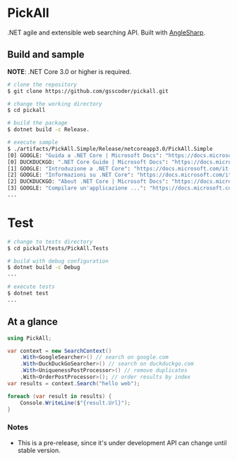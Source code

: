 # PickAll

.NET agile and extensible web searching API. Built with [AngleSharp](https://github.com/AngleSharp/AngleSharp).

## Build and sample
**NOTE**: .NET Core 3.0 or higher is required.
```sh
# clone the repository
$ git clone https://github.com/gsscoder/pickall.git

# change the working directory
$ cd pickall

# build the package
$ dotnet build -c Release.

# execute sample
$ ./artifacts/PickAll.Simple/Release/netcoreapp3.0/PickAll.Simple
[0] GOOGLE: "Guida a .NET Core | Microsoft Docs": "https://docs.microsoft.com/it-it/dotnet/core/"
[0] DUCKDUCKGO: ".NET Core Guide | Microsoft Docs": "https://docs.microsoft.com/en-us/dotnet/core/"
[1] GOOGLE: "Introduzione a .NET Core": "https://docs.microsoft.com/it-it/dotnet/core/get-started"
[2] GOOGLE: "Informazioni su .NET Core": "https://docs.microsoft.com/it-it/dotnet/core/about"
[2] DUCKDUCKGO: "About .NET Core | Microsoft Docs": "https://docs.microsoft.com/en-us/dotnet/core/about"
[3] GOOGLE: "Compilare un'applicazione ...": "https://docs.microsoft.com/it-it/dotnet/core/tutorials/with-visual-studio"
...
```

# Test
```sh
# change to tests directory
$ cd pickall/tests/PickAll.Tests

# build with debug configuration
$ dotnet build -c Debug
...

# execute tests
$ dotnet test
...
```

## At a glance
```csharp
using PickAll;

var context = new SearchContext()
    .With<GoogleSearcher>() // search on google.com
    .With<DuckDuckGoSearcher>() // search on duckduckgo.com
    .With<UniquenessPostProcessor>() // remove duplicates
    ,With<OrderPostProcessor>(); // order results by index
var results = context.Search("hello web");

foreach (var result in results) {
    Console.WriteLine($"{result.Url}");
}
```

### Notes
- This is a pre-release, since it's under development API can change until stable version.